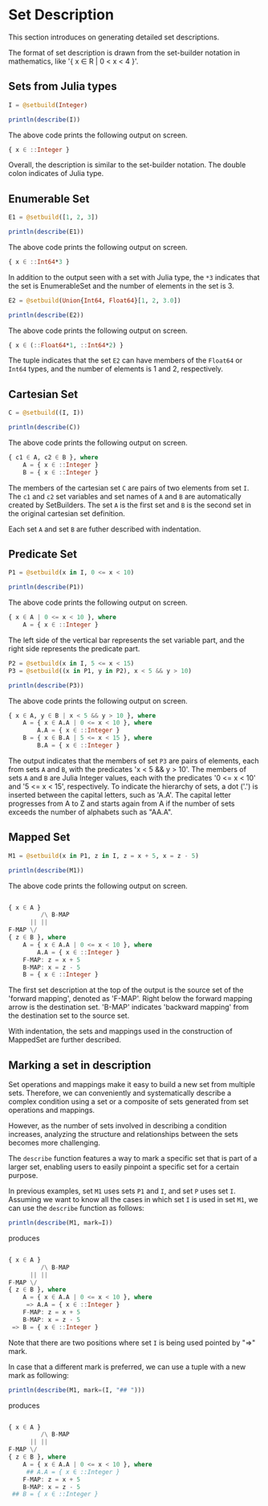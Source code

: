 # Set Description
This section introduces on generating detailed set descriptions. 

The format of set description is drawn from the set-builder notation
in mathematics, like '{ x ∈ R | 0 < x < 4 }'.

## Sets from Julia types

```julia
I = @setbuild(Integer)

println(describe(I))
```
The above code prints the following output on screen.

```julia
{ x ∈ ::Integer }
```
Overall, the description is similar to the set-builder notation.
The double colon indicates of Julia type.

## Enumerable Set

```julia
E1 = @setbuild([1, 2, 3])

println(describe(E1))
```
The above code prints the following output on screen.

```julia
{ x ∈ ::Int64*3 }
```

In addition to the output seen with a set with Julia type,
the `*3` indicates that the set is EnumerableSet and the number of
elements in the set is 3.

```julia
E2 = @setbuild(Union{Int64, Float64}[1, 2, 3.0])

println(describe(E2))
```
The above code prints the following output on screen.

```julia
{ x ∈ (::Float64*1, ::Int64*2) }
```
The tuple indicates that the set `E2` can have members of the `Float64` or
`Int64` types, and the number of elements is 1 and 2, respectively.

## Cartesian Set

```julia
C = @setbuild((I, I))

println(describe(C))
```
The above code prints the following output on screen.

```julia
{ c1 ∈ A, c2 ∈ B }, where
    A = { x ∈ ::Integer }
    B = { x ∈ ::Integer }
```
The members of the cartesian set `C` are pairs of two elements from set `I`.
The `c1` and `c2` set variables and set names of `A` and `B` are automatically
created by SetBuilders. The set `A` is the first set and `B` is the second set
in the original cartesian set definition.

Each set `A` and set `B` are futher described with indentation.

## Predicate Set

```julia
P1 = @setbuild(x in I, 0 <= x < 10)

println(describe(P1))
```
The above code prints the following output on screen.

```julia
{ x ∈ A | 0 <= x < 10 }, where
    A = { x ∈ ::Integer }
```
The left side of the vertical bar represents the set variable part, and
the right side represents the predicate part.

```julia
P2 = @setbuild(x in I, 5 <= x < 15)
P3 = @setbuild((x in P1, y in P2), x < 5 && y > 10)

println(describe(P3))
```
The above code prints the following output on screen.

```julia
{ x ∈ A, y ∈ B | x < 5 && y > 10 }, where
    A = { x ∈ A.A | 0 <= x < 10 }, where
        A.A = { x ∈ ::Integer }
    B = { x ∈ B.A | 5 <= x < 15 }, where
        B.A = { x ∈ ::Integer }
```
The output indicates that the members of set `P3` are pairs of elements,
each from sets `A` and `B`, with the predicates 'x < 5 && y > 10'. The
members of sets `A` and `B` are Julia Integer values, each with the predicates
'0 <= x < 10' and '5 <= x < 15', respectively. To indicate the hierarchy of
sets, a dot ('.') is inserted between the capital letters, such as 'A.A'. The
capital letter progresses from A to Z and starts again from A if the number of
sets exceeds the number of alphabets such as "AA.A".

## Mapped Set

```julia
M1 = @setbuild(x in P1, z in I, z = x + 5, x = z - 5)

println(describe(M1))
```
The above code prints the following output on screen.

```julia

{ x ∈ A }
         /\ B-MAP
      || ||
F-MAP \/
{ z ∈ B }, where
    A = { x ∈ A.A | 0 <= x < 10 }, where
        A.A = { x ∈ ::Integer }
    F-MAP: z = x + 5
    B-MAP: x = z - 5
    B = { x ∈ ::Integer }
```
The first set description at the top of the output is the source set of the
'forward mapping', denoted as 'F-MAP'. Right below the forward mapping arrow
is the destination set. 'B-MAP' indicates 'backward mapping' from the
destination set to the source set.

With indentation, the sets and mappings used in the construction of MappedSet
are further described.

## Marking a set in description

Set operations and mappings make it easy to build a new set from multiple sets.
Therefore, we can conveniently and systematically describe a complex condition
using a set or a composite of sets generated from set operations and mappings.

However, as the number of sets involved in describing a condition increases,
analyzing the structure and relationships between the sets becomes more
challenging.

The `describe` function features a way to mark a specific set that is part of
a larger set, enabling users to easily pinpoint a specific set for a certain
purpose.

In previous examples, set `M1` uses sets `P1` and `I`, and set `P` uses set `I`.
Assuming we want to know all the cases in which set `I` is used in set `M1`, we
can use the `describe` function as follows:

```julia
println(describe(M1, mark=I))
```
produces

```julia

{ x ∈ A }
         /\ B-MAP
      || ||
F-MAP \/
{ z ∈ B }, where
    A = { x ∈ A.A | 0 <= x < 10 }, where
     => A.A = { x ∈ ::Integer }
    F-MAP: z = x + 5
    B-MAP: x = z - 5
 => B = { x ∈ ::Integer }
```
Note that there are two positions where set `I` is being used pointed by
"=>" mark.

In case that a different mark is preferred, we can use a tuple with a new mark
as following:

```julia
println(describe(M1, mark=(I, "## ")))
```
produces

```julia

{ x ∈ A }
         /\ B-MAP
      || ||
F-MAP \/
{ z ∈ B }, where
    A = { x ∈ A.A | 0 <= x < 10 }, where
     ## A.A = { x ∈ ::Integer }
    F-MAP: z = x + 5
    B-MAP: x = z - 5
 ## B = { x ∈ ::Integer }
```
